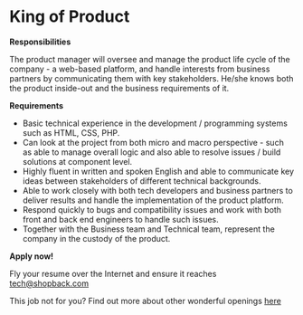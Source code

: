 King of Product
=========

**Responsibilities**

The product manager will oversee and manage the product life cycle of the company - a web-based platform, and handle interests from business partners by communicating them with key stakeholders. He/she knows both the product inside-out and the business requirements of it.

**Requirements**
* Basic technical experience in the development / programming systems such as HTML, CSS, PHP.
* Can look at the project from both micro and macro perspective - such as able to manage overall logic and also able to resolve issues / build solutions at component level.
* Highly fluent in written and spoken English and able to communicate key ideas between stakeholders of different technical backgrounds.
* Able to work closely with both tech developers and business partners to deliver results and handle the implementation of the product platform.
* Respond quickly to bugs and compatibility issues and work with both front and back end engineers to handle such issues.
* Together with the Business team and Technical team, represent the company in the custody of the product.

**Apply now!**

Fly your resume over the Internet and ensure it reaches tech@shopback.com

This job not for you? Find out more about other wonderful openings [here](https://github.com/shopback/WeWantYou/blob/master/README.md "Other job openings")